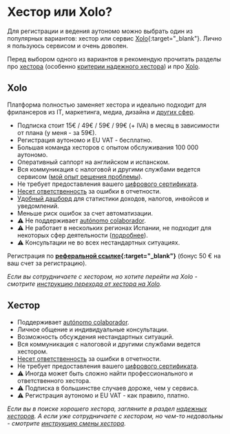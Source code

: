 # Хестор или Xolo?

Для регистрации и ведения аутономо можно выбрать один из популярных вариантов: хестор или
сервис [Xolo](https://bit.ly/xolosignup){:target="_blank"}. Лично я пользуюсь сервисом и очень доволен.

Перед выбором одного из вариантов я рекомендую прочитать разделы про [хестора](#хестор-1) (особенно
[критерии надежного хестора](#критерии-надежного-хестора)) и про [Xolo](#xolo-1).

## Xolo

Платформа полностью заменяет хестора и идеально подходит для фрилансеров из IT, маркетинга, медиа, дизайна и
[других сфер](#подойдет-ли-вам-xolo).

- Подписка стоит 15€ / 49€ / 59€ / 99€ (+ IVA) в месяц в зависимости от плана (у меня - за 59€).
- Регистрация аутономо и EU VAT - бесплатно.
- Большая команда хесторов с опытом обслуживания 100 000 аутономо.
- Оперативный саппорт на английском и испанском.
- Вся коммуникация с налоговой и другими службами ведется
  сервисом ([мой опыт решения проблемы](#моя-проблема-с-испанской-налоговой)).
- Не требует предоставления вашего [цифрового сертификата](#предоставление-цифрового-сертификата-хестору).
- [Несет ответственность](#ответственность-xolo) за ошибки в отчетности.
- [Удобный дашборд](#демо-дашборда-туториалы) для статистики доходов, налогов, инвойсов и
  уведомлений.
- Меньше риск ошибок за счет автоматизации.
- ⚠️ Не поддерживает [autónomo colaborador](#autónomo-colaborador).
- ⚠️ Не работает в нескольких регионах Испании, не подходит для некоторых сфер
  деятельности ([подробнее](#подойдет-ли-вам-xolo)).
- ⚠️ Консультации не во всех нестандартных ситуациях.

Регистрация по **[реферальной ссылке](https://bit.ly/xolosignup){:target="_blank"}** (бонус 50 € на ваш счет
за регистрацию).

_Если вы сотрудничаете с хестором, но хотите перейти на
Xolo - смотрите [инструкцию перехода от хестора на Xolo](#переход-от-хестора-на-xolo)._

## Хестор

- Поддерживает [autónomo colaborador](#autónomo-colaborador).
- Личное общение и индивидуальные консультации.
- Возможность обсуждения нестандартных ситуаций.
- Вся коммуникация с налоговой и другими службами ведется хестором.
- [Несет ответственность](#ответственность-хестора) за ошибки в отчетности.
- Не требует предоставления вашего [цифрового сертификата](#предоставление-цифрового-сертификата-хестору).
- ⚠️ Иногда может быть сложно найти профессионального и ответственного хестора.
- ⚠️ Подписка в большинстве случаев дороже, чем у сервиса.
- ⚠️ Регистрация аутономо и EU VAT - как правило, платно.

_Если вы в поиске хорошего хестора, загляните в раздел [надежных хесторов](#надежные-хесторы). А если уже
сотрудничаете с хестором, но чем-то недовольны - смотрите [инструкцию смены хестора](#смена-хестора)._
